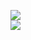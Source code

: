 [![](https://img.shields.io/badge/Made%20With-Github%20Spray-lightgrey.svg?style=for-the-badge&logo=github)](https://github.com/Annihil/github-spray#2002)  
[![](https://i.imgur.com/2DrTn0Z.gif)](https://github.com/Annihil/github-spray)
